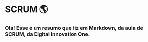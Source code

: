 # SCRUM 🌎

### Olá! Esse é um resumo que fiz em Markdown, da aula de SCRUM, da Digital Innovation One.

